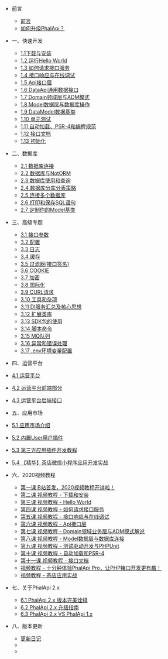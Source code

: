 - 前言
  - [前言](v2.0/tutorial.md)
  - [如何升级PhalApi？](v2.0/how-to-upgrade.md)

- 一、快速开发
  - [1.1下载与安装](v2.0/download-and-setup.md)
  - [1.2 运行Hello World](v2.0/hello-world.md)
  - [1.3 如何请求接口服务](v2.0/how-to-request.md)
  - [1.4 接口响应与在线调试](v2.0/response-and-debug.md)
  - [1.5 Api接口层](v2.0/api.md)
  - [1.6 DataApi通用数据接口](v2.0/data-api.md)
  - [1.7 Domain领域层与ADM模式](v2.0/domain.md)
  - [1.8 Model数据层与数据库操作](v2.0/model.md)
  - [1.9 DataModel数据基类](v2.0/database-datamodel.md)
  - [1.10 单元测试](v2.0/unit-test.md)
  - [1.11 自动加载、PSR-4和编程规范](v2.0/autoload.md)
  - [1.12 接口文档](v2.0/api-docs.md)
  - [1.13 初始化](v2.0/init.md)

- 二、数据库
  - [2.1 数据库连接](v2.0/database-connect.md)
  - [2.2 数据库与NotORM](v2.0/database-notorm.md)
  - [2.3 数据库使用和查询](v2.0/database-usage.md)
  - [2.4 数据库分库分表策略](v2.0/database-multi.md)
  - [2.5 连接多个数据库](v2.0/database-other.md)
  - [2.6 打印和保存SQL语句](v2.0/database-sql-debug.md)
  - [2.7 定制你的Model基类](v2.0/database-model.md)

- 三、高级专题
  - [3.1 接口参数](v2.0/api-params.md)
  - [3.2 配置](v2.0/config.md)
  - [3.3 日志](v2.0/logger.md)
  - [3.4 缓存](v2.0/cache.md)
  - [3.5 过滤器(接口签名)](v2.0/filter.md)
  - [3.6 COOKIE](v2.0/cookie.md)
  - [3.7 加密](v2.0/crypt.md)
  - [3.8 国际化](v2.0/i18n.md)
  - [3.9 CURL请求](v2.0/curl.md)
  - [3.10 工具和杂项](v2.0/tool.md)
  - [3.11 DI服务汇总及核心思想](v2.0/di.md)
  - [3.12 扩展类库](v2.0/library.md)
  - [3.13 SDK包的使用](v2.0/sdk.md)
  - [3.14 脚本命令](v2.0/shell.md)
  - [3.15 MQ队列](v2.0/mq-gearman.md)
  - [3.16 异常和错误处理](v2.0/error.md)
  - [3.17 .env环境变量配置](v2.0/phpdotenv.md)

- 四、运营平台    
 - [4.1 运营平台](v2.0/portal-usage.md)
 - [4.2 运营平台前端部分](v2.0/portal-web.md)
 - [4.3 运营平台后端接口](v2.0/portal-api.md)

- 五、应用市场    
 - [5.1 应用市场介绍](v2.0/portal-mall.md)
 - [5.2 内置User用户插件](v2.0/plugin-user.md)
 - [5.3 第三方应用插件开发教程](v2.0/how-to-dev-plugin.md)
 - [5.4 【精华】茶店微信小程序应用开发实战](v2.0/how-to-dev-plugin-mall.md)

- 六、2020视频教程
  - [第一课 B站首发，2020视频教程开讲啦！](/v2.0/video_1.md)
  - [第二课 视频教程 - 下载和安装](/v2.0/video_2.md)
  - [第三课 视频教程 - Hello World](/v2.0/video_3.md)
  - [第四课 视频教程 - 如何请求接口服务](/v2.0/video_4.md)
  - [第五课 视频教程 - 接口响应与在线调试](/v2.0/video_5.md)
  - [第六课 视频教程 - Api接口层](/v2.0/video_6.md)
  - [第七课 视频教程 - Domain领域业务层与ADM模式解说](/v2.0/video_7.md)
  - [第八课 视频教程 - Model数据层与数据库连接](/v2.0/video_8.md)
  - [第九课 视频教程 - 测试驱动开发与PHPUnit](/v2.0/video_9.md)
  - [第十课 视频教程 - 自动加载和PSR-4](/v2.0/video_10.md)
  - [第十一课 视频教程 - 接口文档](/v2.0/video_11.md)
  - [视频教程 - 十分钟体验PhalApi Pro，让PHP接口开发更有趣！](https://www.bilibili.com/video/av89890967/)
  - [视频教程 - 茶店应用实战](https://www.bilibili.com/video/av95817153)

- 七、关于PhalApi 2.x
  - [6.1 PhalApi 2.x 版本完美诠释](v2.0/what-about-2x.md)
  - [6.2 PhalApi 2.x 升级指南](v2.0/how-to-upgrade-2x.md)
  - [6.3 PhalApi 2.x VS PhalApi 1.x](v2.0/compare-2x-with-1x.md)

- 八、版本更新 
  - [更新日记](v2.0/changelog.md)
  - [](.md)
  - [](.md)

